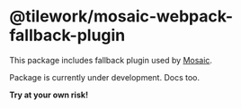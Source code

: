 # @tilework/mosaic-webpack-fallback-plugin

This package includes fallback plugin used by [Mosaic](https://github.com/tilework/mosaic).

Package is currently under development. Docs too.

**Try at your own risk!**
